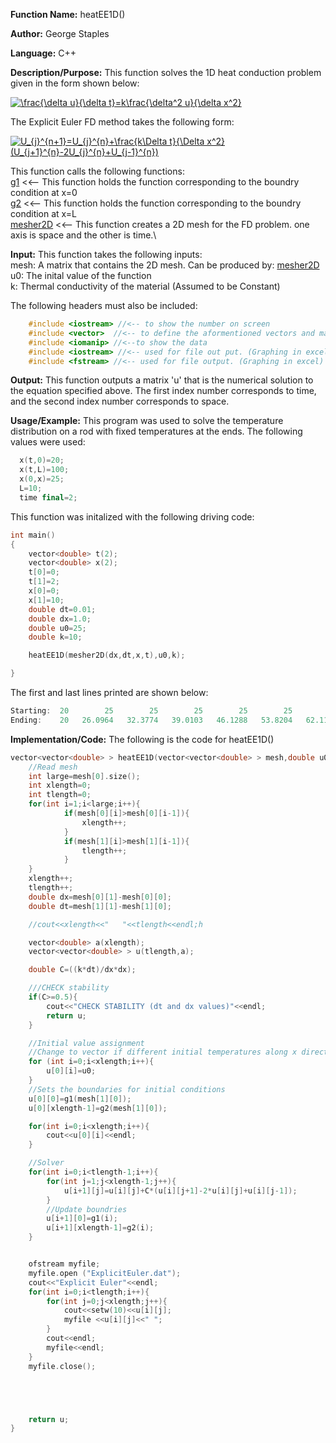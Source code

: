 **Function Name:**          heatEE1D()

**Author:** George Staples

**Language:** C++

**Description/Purpose:** This function solves the 1D heat conduction problem given in the form shown below:

<a href="https://www.codecogs.com/eqnedit.php?latex=\frac{\delta&space;u}{\delta&space;t}=k\frac{\delta^2&space;u}{\delta&space;x^2}" target="_blank"><img src="https://latex.codecogs.com/gif.latex?\frac{\delta&space;u}{\delta&space;t}=k\frac{\delta^2&space;u}{\delta&space;x^2}" title="\frac{\delta u}{\delta t}=k\frac{\delta^2 u}{\delta x^2}" /></a>

The Explicit Euler FD method takes the following form:

<a href="https://www.codecogs.com/eqnedit.php?latex=U_{j}^{n&plus;1}=U_{j}^{n}&plus;\frac{k\Delta&space;t}{\Delta&space;x^2}(U_{j&plus;1}^{n}-2U_{j}^{n}&plus;U_{j-1}^{n})" target="_blank"><img src="https://latex.codecogs.com/gif.latex?U_{j}^{n&plus;1}=U_{j}^{n}&plus;\frac{k\Delta&space;t}{\Delta&space;x^2}(U_{j&plus;1}^{n}-2U_{j}^{n}&plus;U_{j-1}^{n})" title="U_{j}^{n+1}=U_{j}^{n}+\frac{k\Delta t}{\Delta x^2}(U_{j+1}^{n}-2U_{j}^{n}+U_{j-1}^{n})" /></a>

This function calls the following functions:\
[g1](https://georgest347.github.io/MATH-5620/softwareManual/HW7/g1) <<-- This function holds the function corresponding to the boundry condition at x=0\
[g2](https://georgest347.github.io/MATH-5620/softwareManual/HW7/g2) <<-- This function holds the function corresponding to the boundry condition at x=L\
[mesher2D](https://georgest347.github.io/MATH-5620/softwareManual/HW3/mesher2D) <<-- This function creates a 2D mesh for the FD problem. one axis is space and the other is time.\

**Input:** This function takes the following inputs:\
mesh: A matrix that contains the 2D mesh. Can be produced by: [mesher2D](https://georgest347.github.io/MATH-5620/softwareManual/HW3/mesher2D)\
u0: The inital value of the function\
k: Thermal conductivity of the material (Assumed to be Constant)
  
The following headers must also be included:
  ```c++
      #include <iostream> //<-- to show the number on screen
      #include <vector>  //<-- to define the aformentioned vectors and matricies
      #include <iomanip> //<--to show the data
      #include <iostream> //<-- used for file out put. (Graphing in excel)
      #include <fstream> //<-- used for file output. (Graphing in excel)
  ```

**Output:** This function outputs a matrix 'u' that is the numerical solution to the equation specified above. The first index number corresponds to time, and the second index number corresponds to space.
	
**Usage/Example:**
This program was used to solve the temperature distribution on a rod with fixed temperatures at the ends. The following values were used:

```c++
  x(t,0)=20;
  x(t,L)=100;
  x(0,x)=25;
  L=10;
  time final=2;
```

This function was initalized with the following driving code:
```c++
int main()
{
    vector<double> t(2);
    vector<double> x(2);
    t[0]=0;
    t[1]=2;
    x[0]=0;
    x[1]=10;
    double dt=0.01;
    double dx=1.0;
    double u0=25;
    double k=10;

    heatEE1D(mesher2D(dx,dt,x,t),u0,k);

}
```

The first and last lines printed are shown below:

```c++
Starting:  20        25        25        25        25        25        25        25        25        25       100
Ending:    20   26.0964   32.3774   39.0103   46.1288   53.8204   62.1168   70.9909    80.358   90.0844       100
```

**Implementation/Code:** The following is the code for heatEE1D()
```c++
vector<vector<double> > heatEE1D(vector<vector<double> > mesh,double u0,double k){
    //Read mesh
	int large=mesh[0].size();
	int xlength=0;
	int tlength=0;
	for(int i=1;i<large;i++){
            if(mesh[0][i]>mesh[0][i-1]){
                xlength++;
            }
            if(mesh[1][i]>mesh[1][i-1]){
                tlength++;
            }
	}
	xlength++;
	tlength++;
	double dx=mesh[0][1]-mesh[0][0];
	double dt=mesh[1][1]-mesh[1][0];

    //cout<<xlength<<"   "<<tlength<<endl;h

    vector<double> a(xlength);
    vector<vector<double> > u(tlength,a);

    double C=((k*dt)/dx*dx);

    ///CHECK stability
    if(C>=0.5){
        cout<<"CHECK STABILITY (dt and dx values)"<<endl;
        return u;
    }

    //Initial value assignment
    //Change to vector if different initial temperatures along x direction
    for (int i=0;i<xlength;i++){
        u[0][i]=u0;
    }
    //Sets the boundaries for initial conditions
    u[0][0]=g1(mesh[1][0]);
    u[0][xlength-1]=g2(mesh[1][0]);

    for(int i=0;i<xlength;i++){
        cout<<u[0][i]<<endl;
    }

    //Solver
    for(int i=0;i<tlength-1;i++){
        for(int j=1;j<xlength-1;j++){
            u[i+1][j]=u[i][j]+C*(u[i][j+1]-2*u[i][j]+u[i][j-1]);
        }
        //Update boundries
        u[i+1][0]=g1(i);
        u[i+1][xlength-1]=g2(i);
    }


    ofstream myfile;
    myfile.open ("ExplicitEuler.dat");
    cout<<"Explicit Euler"<<endl;
    for(int i=0;i<tlength;i++){
        for(int j=0;j<xlength;j++){
            cout<<setw(10)<<u[i][j];
            myfile <<u[i][j]<<" ";
        }
        cout<<endl;
        myfile<<endl;
	}
	myfile.close();





    return u;
}
```
